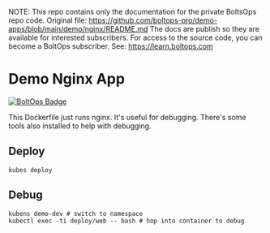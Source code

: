 <!-- note marker start -->
NOTE: This repo contains only the documentation for the private BoltsOps repo code.
Original file: https://github.com/boltops-pro/demo-apps/blob/main/demo/nginx/README.md
The docs are publish so they are available for interested subscribers.
For access to the source code, you can become a BoltOps subscriber.
See: https://learn.boltops.com

<!-- note marker end -->

# Demo Nginx App

[![BoltOps Badge](https://img.boltops.com/boltops/badges/boltops-badge.png)](https://www.boltops.com)

This Dockerfile just runs nginx. It's useful for debugging. There's some tools also installed to help with debugging.

## Deploy

    kubes deploy

## Debug

    kubens demo-dev # switch to namespace
    kubectl exec -ti deploy/web -- bash # hop into container to debug
